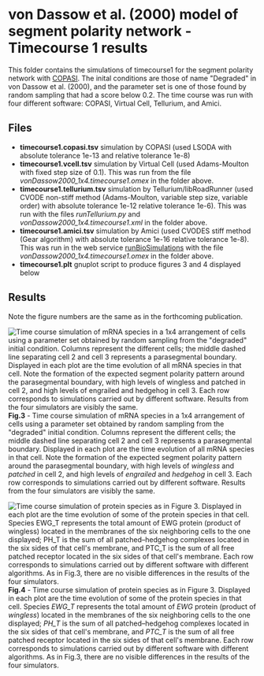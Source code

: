 # von Dassow et al. (2000) model of segment polarity network - Timecourse 1 results

This folder contains the simulations of timecourse1 for the segment polarity network with [COPASI](https://copasi.org). The inital conditions are those of name "Degraded" in von Dassow et al. (2000), and the parameter set is one of those found by random sampling that had a score below 0.2. The time course was run with four different software: COPASI, Virtual Cell, Tellurium, and Amici.

## Files
- **timecourse1.copasi.tsv** simulation by COPASI (used LSODA with absolute tolerance 1e-13 and relative tolerance 1e-8)
- **timecourse1.vcell.tsv** simulation by Virtual Cell (used Adams-Moulton with fixed step size of 0.1). This was run from the file _vonDassow2000_1x4.timecourse1.omex_ in the folder above.
- **timecourse1.tellurium.tsv** simulation by Tellurium/libRoadRunner (used CVODE non-stiff method (Adams-Moulton, variable step size, variable order) with absolute tolerance 1e-12 relative tolerance 1e-6). This was run with the files _runTellurium.py_ and _vonDassow2000_1x4.timecourse1.xml_ in the folder above.
- **timecourse1.amici.tsv** simulation by Amici (used CVODES stiff method (Gear algorithm) with absolute tolerance 1e-16 relative tolerance 1e-8). This was run in the web service [runBioSimulations](https://run.biosimulations.org/) with the file _vonDassow2000_1x4.timecourse1.omex_ in the folder above.
- **timecourse1.plt** gnuplot script to produce figures 3 and 4 displayed below

## Results
Note the figure numbers are the same as in the forthcoming publication.


![Time course simulation of mRNA species in a 1x4 arrangement of cells using a parameter set obtained by random sampling from the "degraded" initial condition. Columns represent the different cells; the middle dashed line separating cell 2 and cell 3 represents a parasegmental boundary.  Displayed in each plot are the time evolution of all mRNA species in that cell. Note the formation of the expected segment polarity pattern around the parasegmental boundary, with high levels of _wingless_ and _patched_ in cell 2, and high levels of _engrailed_ and _hedgehog_ in cell 3. Each row corresponds to simulations carried out by different software. Results from the four simulators are visibly the same.](https://github.com/pmendes/models/blob/main/vonDassow2000/timecourse1/Fig3final.png)
**Fig.3** - Time course simulation of mRNA species in a 1x4 arrangement of cells using a parameter set obtained by random sampling from the "degraded" initial condition. Columns represent the different cells; the middle dashed line separating cell 2 and cell 3 represents a parasegmental boundary.  Displayed in each plot are the time evolution of all mRNA species in that cell. Note the formation of the expected segment polarity pattern around the parasegmental boundary, with high levels of _wingless_ and _patched_ in cell 2, and high levels of _engrailed_ and _hedgehog_ in cell 3. Each row corresponds to simulations carried out by different software. Results from the four simulators are visibly the same.

![Time course simulation of protein species as in Figure 3. Displayed in each plot are the time evolution of some of the protein species in that cell. Species _EWG_T_ represents the total amount of _EWG_ protein (product of _wingless_) located in the membranes of the six neighboring cells to the one displayed; _PH_T_ is the sum of all patched–hedgehog complexes located in the six sides of that cell's membrane, and _PTC_T_ is the sum of all free patched receptor located in the six sides of that cell's membrane. Each row corresponds to simulations carried out by different software with different algorithms. As in Fig.3, there are no visible differences in the results of the  four simulators.](https://github.com/pmendes/models/blob/main/vonDassow2000/timecourse1/Fig4final.png)
**Fig.4** - Time course simulation of protein species as in Figure 3. Displayed in each plot are the time evolution of some of the protein species in that cell. Species _EWG_T_ represents the total amount of _EWG_ protein (product of _wingless_) located in the membranes of the six neighboring cells to the one displayed; _PH_T_ is the sum of all patched–hedgehog complexes located in the six sides of that cell's membrane, and _PTC_T_ is the sum of all free patched receptor located in the six sides of that cell's membrane. Each row corresponds to simulations carried out by different software with different algorithms. As in Fig.3, there are no visible differences in the results of the  four simulators.
